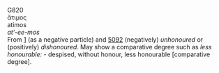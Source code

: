 <body>
  <p>G820<br>  ἄτιμος  <br> atimos  <br><i>at‘-ee-mos </i><br>From <a href="g0001.htm">1</a> (as a negative particle) and <a href="g5092.htm">5092</a>  (negatively) <i>unhonoured</i> or (positively) <i>dishonoured</i>. May show a comparative degree such as <i>less</i> <i>honourable:</i> - despised, without honour, less honourable [comparative degree].<br></p>
 </body>